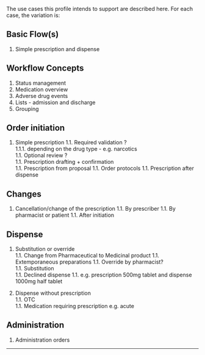 The use cases this profile intends to support are described here. For each case, the variation is:

## Basic Flow(s)

1. Simple prescription and dispense


## Workflow Concepts

1. Status management 
1. Medication overview
1. Adverse drug events
1. Lists - admission and discharge
1. Grouping


## Order initiation

1. Simple prescription
1.1. Required validation ?  
1.1.1. depending on the drug type - e.g. narcotics  
1.1. Optional review ?  
1.1. Prescription drafting + confirmation  
1.1. Prescription from proposal
1.1. Order protocols
1.1. Prescription after dispense

## Changes
1. Cancellation/change of the prescription 
1.1. By prescriber
1.1. By pharmacist or patient
1.1. After initiation


## Dispense
1. Substitution or override  
1.1. Change from Pharmaceutical to Medicinal product
1.1. Extemporaneous preparations
1.1. Override by pharmacist?  
1.1. Substitution  
1.1. Declined dispense 
1.1. e.g. prescription 500mg tablet and dispense 1000mg half tablet

1. Dispense without prescription  
1.1. OTC  
1.1. Medication requiring prescription e.g. acute 

## Administration
1. Administration orders






<hr/>







